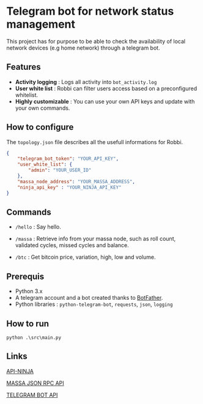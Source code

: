 # Telegram bot for network status management

This project has for purpose to be able to check the availability of local network devices (e.g home network) through a telegram bot.

## Features

- **Activity logging** : Logs all activity into `bot_activity.log`
- **User white list** : Robbi can filter users access based on a preconfigured whitelist.
- **Highly customizable** : You can use your own API keys and update with your own commands.

## How to configure

The `topology.json` file describes all the usefull informations for Robbi.

```json
{
    "telegram_bot_token": "YOUR_API_KEY",
    "user_white_list": {
        "admin": "YOUR_USER_ID"
    },
    "massa_node_address": "YOUR_MASSA_ADDRESS",
    "ninja_api_key" : "YOUR_NINJA_API_KEY"
}
```

## Commands

- `/hello` : Say hello.

- `/massa` : Retrieve info from your massa node, such as roll count, validated cycles, missed cycles and balance.

- `/btc` : Get bitcoin price, variation, high, low and volume.

## Prerequis

- Python 3.x
- A telegram account and a bot created thanks to [BotFather](https://core.telegram.org/bots#botfather).
- Python libraries : `python-telegram-bot`, `requests`, `json`, `logging`

## How to run

```shell
python .\src\main.py
```

## Links

[API-NINJA](https://www.api-ninjas.com/)

[MASSA JSON RPC API](https://docs.massa.net/docs/build/api/jsonrpc)

[TELEGRAM BOT API](https://core.telegram.org/bots/api)